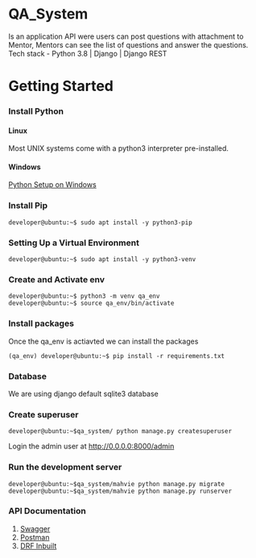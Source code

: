 # QA_System
Is an application API were users can post questions with attachment to Mentor, Mentors can see the list of questions and answer the questions.<br />
Tech stack - Python 3.8 | Django | Django REST

# Getting Started

### Install Python

#### Linux
Most UNIX systems come with a python3 interpreter pre-installed.

#### Windows
[Python Setup on Windows](https://docs.python.org/3/using/windows.html)

### Install Pip
```console
developer@ubuntu:~$ sudo apt install -y python3-pip
```
### Setting Up a Virtual Environment
```console
developer@ubuntu:~$ sudo apt install -y python3-venv
```
### Create and Activate env
```console
developer@ubuntu:~$ python3 -m venv qa_env
developer@ubuntu:~$ source qa_env/bin/activate
```
### Install packages
Once the qa_env is actiavted we can install the packages
```console
(qa_env) developer@ubuntu:~$ pip install -r requirements.txt
```
### Database
We are using django default sqlite3 database

### Create superuser
```console
developer@ubuntu:~$qa_system/ python manage.py createsuperuser
```
Login the admin user at http://0.0.0.0:8000/admin

### Run the development server
```console
developer@ubuntu:~$qa_system/mahvie python manage.py migrate
developer@ubuntu:~$qa_system/mahvie python manage.py runserver
```

### API Documentation
1. [Swagger](http://0.0.0.0:8000/swagger/)
2. [Postman](https://documenter.getpostman.com/view/13980159/TVzYeDUE)
3. [DRF Inbuilt](http://0.0.0.0:8000/api/v1/)
